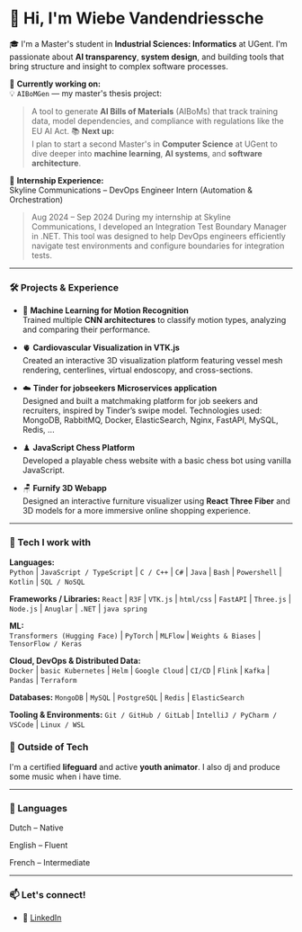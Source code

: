 # 👋 Hi, I'm Wiebe Vandendriessche

🎓 I'm a Master's student in **Industrial Sciences: Informatics** at UGent. I'm passionate about **AI transparency**, **system design**, and building tools that bring structure and insight to complex software processes.

🚀 **Currently working on:**  
💡 `AIBoMGen` — my master's thesis project:  
> A tool to generate **AI Bills of Materials** (AIBoMs) that track training data, model dependencies, and compliance with regulations like the EU AI Act.
📚 **Next up:**  
I plan to start a second Master's in **Computer Science** at UGent to dive deeper into **machine learning**, **AI systems**, and **software architecture**.

👔 **Internship Experience:**  
Skyline Communications – DevOps Engineer Intern (Automation & Orchestration)
> Aug 2024 – Sep 2024
During my internship at Skyline Communications, I developed an Integration Test Boundary Manager in .NET. This tool was designed to help DevOps engineers efficiently navigate test environments and configure boundaries for integration tests.

---

### 🛠️ Projects & Experience

- 🧠 **Machine Learning for Motion Recognition**  
  Trained multiple **CNN architectures** to classify motion types, analyzing and comparing their performance.

- 🫀 **Cardiovascular Visualization in VTK.js**  
  Created an interactive 3D visualization platform featuring vessel mesh rendering, centerlines, virtual endoscopy, and cross-sections.

- ☁️ **Tinder for jobseekers Microservices application**  
  Designed and built a matchmaking platform for job seekers and recruiters, inspired by Tinder’s swipe model. Technologies used: MongoDB, RabbitMQ, Docker, ElasticSearch, Nginx, FastAPI, MySQL, Redis, ...

- ♟️ **JavaScript Chess Platform**  
  Developed a playable chess website with a basic chess bot using vanilla JavaScript.

- 🪑 **Furnify 3D Webapp**  
  Designed an interactive furniture visualizer using **React Three Fiber** and 3D models for a more immersive online shopping experience.

---

### 🔧 Tech I work with

**Languages:**  
`Python` | `JavaScript / TypeScript` | `C / C++` | `C#` | `Java` | `Bash` | `Powershell` | `Kotlin` | `SQL / NoSQL`

**Frameworks / Libraries:**
`React` | `R3F` | `VTK.js` | `html/css` | `FastAPI` | `Three.js` | `Node.js` | `Anuglar` | `.NET` | `java spring`

**ML:**  
`Transformers (Hugging Face)` | `PyTorch` | `MLFlow` | `Weights & Biases` | `TensorFlow / Keras`

**Cloud, DevOps & Distributed Data:**  
`Docker` | `basic Kubernetes` | `Helm` | `Google Cloud` | `CI/CD` | `Flink` | `Kafka` | `Pandas` | `Terraform`

**Databases:**
`MongoDB` | `MySQL` | `PostgreSQL` | `Redis` | `ElasticSearch`

**Tooling & Environments:**
`Git / GitHub / GitLab` | `IntelliJ / PyCharm / VSCode` | `Linux / WSL`

### 🌊 Outside of Tech

I'm a certified **lifeguard** and active **youth animator**.
I also dj and produce some music when i have time.

---
### 💬 Languages

Dutch – Native

English – Fluent

French – Intermediate

---

### 📫 Let's connect!
- 💼 [LinkedIn](https://www.linkedin.com/in/wiebe-vandendriessche/?locale=en_US)
